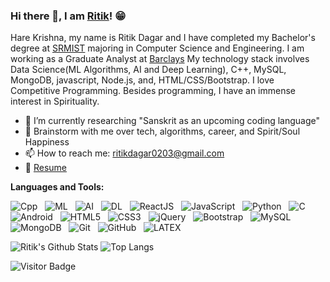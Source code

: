 ### Hi there 👋, I am [Ritik](https://ritikdagar.netlify.app/)! 😁
<!--
**Ritik2703/Ritik2703** is a ✨ _special_ ✨ repository because its `README.md` (this file) appears on your GitHub profile.
Here are some ideas to get you started:

- 🔭 I’m currently working on ...
- 🌱 I’m currently learning ...
- 👯 I’m looking to collaborate on ...
- 🤔 I’m looking for help with ...
- 💬 Ask me about ...
- 📫 How to reach me: ...
- 😄 Pronouns: ...
- ⚡ Fun fact: ...
- 🤔 I’m looking for help with Statistics
- 👯 I’m looking to collaborate on ...
-->

Hare Krishna, my name is Ritik Dagar and I have completed my Bachelor's degree at [SRMIST](https://www.srmist.edu.in/) majoring in Computer Science and Engineering. I am working as a Graduate Analyst at [Barclays](https://home.barclays/) My technology stack involves Data Science(ML Algorithms, AI and Deep Learning), C++, MySQL, MongoDB, javascript, Node.js, and, HTML/CSS/Bootstrap. I love Competitive Programming. Besides programming, I have an immense interest in Spirituality.

- 🔭 I’m currently researching "Sanskrit as an upcoming coding language"
- 💬 Brainstorm with me over tech, algorithms, career, and Spirit/Soul Happiness
- 📫 How to reach me: ritikdagar0203@gmail.com
- 📝 [Resume](https://ritikdagar.netlify.app/assets/resume.470fb126a17fe0fbdaba42b22e7be3f9.pdf)

**Languages and Tools:** 

![Cpp](https://img.shields.io/badge/-Cpp-black?logo=cpp&style=social)&nbsp;&nbsp;
![ML](https://img.shields.io/badge/-Machine%20Learning-black?logo=cpp&style=social)&nbsp;&nbsp;
![AI](https://img.shields.io/badge/-Artificial%20Intelligence-black?logo=cpp&style=social)&nbsp;&nbsp;
![DL](https://img.shields.io/badge/-Deep%20Learning-black?logo=cpp&style=social)&nbsp;&nbsp;
![ReactJS](https://img.shields.io/badge/-ReactJS%20Framework-black?logo=react&style=social)&nbsp;&nbsp;
![JavaScript](https://img.shields.io/badge/-JavaScript-black?logo=javascript&style=social)&nbsp;&nbsp;
![Python](https://img.shields.io/badge/-Python-black?logo=Python&style=social)&nbsp;&nbsp;
![C](https://img.shields.io/badge/-C-black?logo=c&style=social)&nbsp;&nbsp;
![Android](https://img.shields.io/badge/-Android-black?logo=android&style=social)&nbsp;&nbsp;
![HTML5](https://img.shields.io/badge/-HTML5-black?logo=html5&style=social)&nbsp;&nbsp;
![CSS3](https://img.shields.io/badge/-CSS3-black?logo=css3&style=social)&nbsp;&nbsp;
![jQuery](https://img.shields.io/badge/-jQuery-black?logo=jquery&style=social)&nbsp;&nbsp;
![Bootstrap](https://img.shields.io/badge/-Bootstrap-black?logo=bootstrap&style=social)&nbsp;&nbsp;
![MySQL](https://img.shields.io/badge/-MySQL-black?logo=mysql&style=social)&nbsp;&nbsp;
![MongoDB](https://img.shields.io/badge/-MongoDB-black?logo=mongodb&style=social)&nbsp;&nbsp;
![Git](https://img.shields.io/badge/-Git-black?logo=git&style=social)&nbsp;&nbsp;
![GitHub](https://img.shields.io/badge/-GitHub-black?logo=github&style=social)&nbsp;&nbsp;
![LATEX](https://img.shields.io/badge/-LATEX-black?logo=latex&style=social)&nbsp;&nbsp;

![Ritik's Github Stats](https://github-readme-stats.vercel.app/api?username=Ritik2703&count_private=true&show_icons=true&include_all_commits=true)
![Top Langs](https://github-readme-stats.vercel.app/api/top-langs/?username=Ritik2703&hide=Jupyter%20Notebook,matlab&layout=compact)

![Visitor Badge](https://visitor-badge.laobi.icu/badge?page_id=Ritik2703.Ritik2703)
